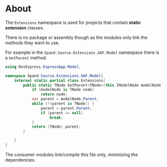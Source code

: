 # About
The  `Extensions` namespace is used for projects that contain **static** **extension** classes. 

There is no package or assembly though as the modules only link the methods they want to use. 

For example in the `Xpand.Source.Extensions.XAF.Model` namespace there is a `GetParent` method.

```cs
using DevExpress.ExpressApp.Model;

namespace Xpand.Source.Extensions.XAF.Model{
    internal static partial class Extensions{
        public static TNode GetParent<TNode>(this IModelNode modelNode) where TNode : class, IModelNode{
            if (modelNode is TNode node)
                return node;
            var parent = modelNode.Parent;
            while (!(parent is TNode)) {
                parent = parent.Parent;
                if (parent == null)
                    break;
            }
            return (TNode) parent;
        }

    }
}
```

The consumer modules link/compile this file only, minimizing the dependencies.
